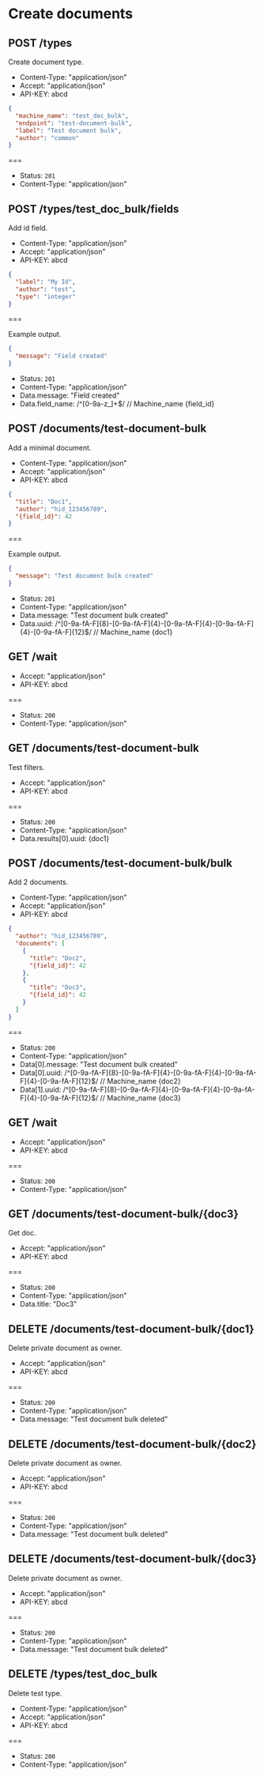 # Create documents

## POST /types

Create document type.

* Content-Type: "application/json"
* Accept: "application/json"
* API-KEY: abcd

```json
{
  "machine_name": "test_doc_bulk",
  "endpoint": "test-document-bulk",
  "label": "Test document bulk",
  "author": "common"
}
```

===

* Status: `201`
* Content-Type: "application/json"

## POST /types/test_doc_bulk/fields

Add id field.

* Content-Type: "application/json"
* Accept: "application/json"
* API-KEY: abcd

```json
{
  "label": "My Id",
  "author": "test",
  "type": "integer"
}
```

===

Example output.

```json
{
  "message": "Field created"
}
```

* Status: `201`
* Content-Type: "application/json"
* Data.message: "Field created"
* Data.field_name: /^[0-9a-z_]+$/ // Machine_name {field_id}

## POST /documents/test-document-bulk

Add a minimal document.

* Content-Type: "application/json"
* Accept: "application/json"
* API-KEY: abcd

```json
{
  "title": "Doc1",
  "author": "hid_123456789",
  "{field_id}": 42
}
```

===

Example output.

```json
{
  "message": "Test document bulk created"
}
```

* Status: `201`
* Content-Type: "application/json"
* Data.message: "Test document bulk created"
* Data.uuid: /^[0-9a-fA-F]{8}\-[0-9a-fA-F]{4}\-[0-9a-fA-F]{4}\-[0-9a-fA-F]{4}\-[0-9a-fA-F]{12}$/ // Machine_name {doc1}

## GET /wait

* Accept: "application/json"
* API-KEY: abcd

===

* Status: `200`
* Content-Type: "application/json"

## GET /documents/test-document-bulk

Test filters.

* Accept: "application/json"
* API-KEY: abcd

===

* Status: `200`
* Content-Type: "application/json"
* Data.results[0].uuid: {doc1}

## POST /documents/test-document-bulk/bulk

Add 2 documents.

* Content-Type: "application/json"
* Accept: "application/json"
* API-KEY: abcd

```json
{
  "author": "hid_123456789",
  "documents": [
    {
      "title": "Doc2",
      "{field_id}": 42
    },
    {
      "title": "Doc3",
      "{field_id}": 42
    }
  ]
}
```

===

* Status: `200`
* Content-Type: "application/json"
* Data[0].message: "Test document bulk created"
* Data[0].uuid: /^[0-9a-fA-F]{8}\-[0-9a-fA-F]{4}\-[0-9a-fA-F]{4}\-[0-9a-fA-F]{4}\-[0-9a-fA-F]{12}$/ // Machine_name {doc2}
* Data[1].uuid: /^[0-9a-fA-F]{8}\-[0-9a-fA-F]{4}\-[0-9a-fA-F]{4}\-[0-9a-fA-F]{4}\-[0-9a-fA-F]{12}$/ // Machine_name {doc3}

## GET /wait

* Accept: "application/json"
* API-KEY: abcd

===

* Status: `200`
* Content-Type: "application/json"

## GET /documents/test-document-bulk/{doc3}

Get doc.

* Accept: "application/json"
* API-KEY: abcd

===

* Status: `200`
* Content-Type: "application/json"
* Data.title: "Doc3"

## DELETE /documents/test-document-bulk/{doc1}

Delete private document as owner.

* Accept: "application/json"
* API-KEY: abcd

===

* Status: `200`
* Content-Type: "application/json"
* Data.message: "Test document bulk deleted"

## DELETE /documents/test-document-bulk/{doc2}

Delete private document as owner.

* Accept: "application/json"
* API-KEY: abcd

===

* Status: `200`
* Content-Type: "application/json"
* Data.message: "Test document bulk deleted"

## DELETE /documents/test-document-bulk/{doc3}

Delete private document as owner.

* Accept: "application/json"
* API-KEY: abcd

===

* Status: `200`
* Content-Type: "application/json"
* Data.message: "Test document bulk deleted"

## DELETE /types/test_doc_bulk

Delete test type.

* Content-Type: "application/json"
* Accept: "application/json"
* API-KEY: abcd

===

* Status: `200`
* Content-Type: "application/json"

